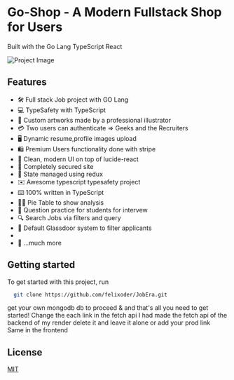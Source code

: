 # Go-Shop - A Modern Fullstack  Shop for Users

Built with the Go Lang TypeScript React

![Project Image](https://github.com/felixoder/Go-Shop/blob/master/client/public/image_pic.png)




## Features

- 🛠️ Full stack Job project with GO Lang
- 💻 TypeSafety with TypeScript
- 🎨 Custom artworks made by a professional illustrator
- 💳 Two users can authenticate => Geeks and the Recruiters
- 🖥️ Dynamic resume,profile images upload
- 🛍️ Premium Users functionality done with stripe
- 🌟 Clean, modern UI on top of lucide-react 
- 🛒 Completely secured site
- 🔑 State managed using redux
- ✉️  Awesome typescript typesafety project
- ⌨️  100% written in TypeScript
- 😵‍💫 Pie Table to show analysis
- 🤯 Question practice for students for intervew
- 🔍 Search Jobs via filters and query
- 🤖 Default Glassdoor system to filter applicants
- 
- 🎁 ...much more

## Getting started

To get started with this project, run

```bash
  git clone https://github.com/felixoder/JobEra.git
```
get your own mongodb db to proceed  & and that's all you need to get started!
Change the each link in the fetch api I had made the fetch api of the backend of my render delete it and leave it alone or add your prod link
Same in the frontend



## License

[MIT](https://choosealicense.com/licenses/mit/)

